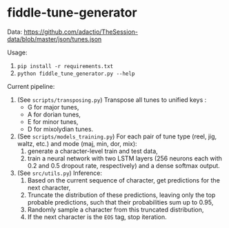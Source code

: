 # fiddle-tune-generator

Data: https://github.com/adactio/TheSession-data/blob/master/json/tunes.json

Usage:
1. `pip install -r requirements.txt`
2. `python fiddle_tune_generator.py --help`

Current pipeline:
1. (See `scripts/transposing.py`) Transpose all tunes to unified keys :
    * G for major tunes,
    * A for dorian tunes,
    * E for minor tunes,
    * D for mixolydian tunes.
2. (See `scripts/models_training.py`) For each pair of tune type (reel, jig, waltz, etc.) and mode (maj, min, dor, mix):
    1. generate a character-level train and test data,
    2. train a neural network with two LSTM layers (256 neurons each with 0.2 and 0.5 dropout rate, respectively) and a dense softmax output.
3. (See `src/utils.py`) Inference:
    1. Based on the current sequence of character, get predictions for the next character,
    2. Truncate the distribution of these predictions, leaving only the top probable predictions, such that their probabilities sum up to 0.95,
    3. Randomly sample a character from this truncated distribution,
    4. If the next character is the `EOS` tag, stop iteration.
